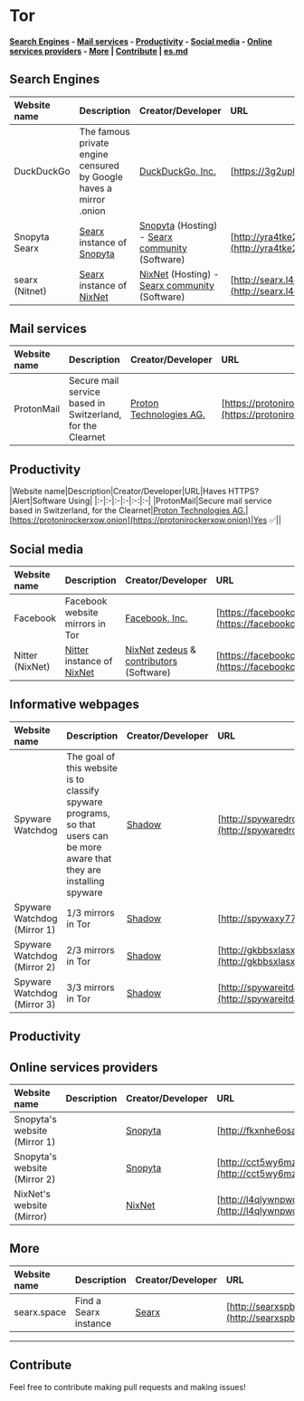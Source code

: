 # Tor
#### [Search Engines](#search-engines) - [Mail services](#mail-services) - [Productivity](#productivity) - [Social media](#social-media) - [Online services providers](#online-services-providers) - [More](#more) | [Contribute](#contribute) | [es.md](es.md)
## Search Engines
|Website name|Description|Creator/Developer|URL|Haves HTTPS?|Alert|Software Using|
|:-|:-|:-|:-|:-:|:-|:-|
|DuckDuckGo|The famous private engine censured by Google haves a mirror .onion|[DuckDuckGo, Inc.](https://duckduckgo.com/about)|[https://3g2upl4pq6kufc4m.onion](https://3g2upl4pq6kufc4m.onion)|Yes ✅||[DuckDuckGo](https://duckduckgo.com)|
|Snopyta Searx|[Searx](https://searx.me) instance of [Snopyta](https://snopyta.org)|[Snopyta](https://snopyta.org) (Hosting) - [Searx community](https://searx.me) (Software)|[http://yra4tke2pwcnatxjkufpw6kvebu3h3ti2jca2lcdpgx3mpwol326lzid.onion](http://yra4tke2pwcnatxjkufpw6kvebu3h3ti2jca2lcdpgx3mpwol326lzid.onion)|No ❎||[searx](https://searx.me)|
|searx (Nitnet)|[Searx](https://searx.me) instance of [NixNet](https://nixnet.services)|[NixNet](https://nixnet.services) (Hosting) - [Searx community](https://searx.me) (Software)|[http://searx.l4qlywnpwqsluw65ts7md3khrivpirse744un3x7mlskqauz5pyuzgqd.onion](http://searx.l4qlywnpwqsluw65ts7md3khrivpirse744un3x7mlskqauz5pyuzgqd.onion)|No ❎||[searx](https://searx.me)|
## Mail services
|Website name|Description|Creator/Developer|URL|Haves HTTPS?|Alert|
|:-|:-|:-|:-|:-:|:-|
|ProtonMail|Secure mail service based in Switzerland, for the Clearnet|[Proton Technologies AG.](https://protonmail.com/about)|[https://protonirockerxow.onion](https://protonirockerxow.onion)|Yes ✅||
## Productivity
|Website name|Description|Creator/Developer|URL|Haves HTTPS?|Alert|Software Using|
|:-|:-|:-|:-|:-:|:-|
|ProtonMail|Secure mail service based in Switzerland, for the Clearnet|[Proton Technologies AG.](https://protonmail.com/about)|[https://protonirockerxow.onion](https://protonirockerxow.onion)|Yes ✅||
## Social media
|Website name|Description|Creator/Developer|URL|Haves HTTPS?|Alert|Software Using|
|:-|:-|:-|:-|:-:|:-|:-|
|Facebook|Facebook website mirrors in Tor|[Facebook, Inc.](https://about.fb.com)|[https://facebookcorewwwi.onion](https://facebookcorewwwi.onion)|Yes ✅||
|Nitter (NixNet)|[Nitter](https://nitter.net) instance of [NixNet](https://nixnet.services)|[NixNet](https://nixnet.services) [zedeus](https://github.com/zedeus) & [contributors](https://github.com/zedeus/nitter/graphs/contributors) (Software)|[https://facebookcorewwwi.onion](https://facebookcorewwwi.onion)|Yes ✅||
## Informative webpages
|Website name|Description|Creator/Developer|URL|Haves HTTPS?|Alert|
|:-|:-|:-|:-|:-:|:-|
|Spyware Watchdog|The goal of this website is to classify spyware programs, so that users can be more aware that they are installing spyware|[Shadow](https://codeberg.org/shadow)|[http://spywaredrcdg5krvjnukp3vbdwiqcv3zwbrcg6qh27kiwecm4qyfphid.onion](http://spywaredrcdg5krvjnukp3vbdwiqcv3zwbrcg6qh27kiwecm4qyfphid.onion)|No ❎||
|Spyware Watchdog (Mirror 1)|1/3 mirrors in Tor|[Shadow](https://codeberg.org/shadow)|[http://spywaxy77egeozv2.onion](http://spywaxy77egeozv2.onion)|No ❎||
|Spyware Watchdog (Mirror 2)|2/3 mirrors in Tor|[Shadow](https://codeberg.org/shadow)|[http://gkbbsxlasxsp3ygjbvctg4xieefugxdmbl4q7xgrxpy5izrhnrqkxryd.onion](http://gkbbsxlasxsp3ygjbvctg4xieefugxdmbl4q7xgrxpy5izrhnrqkxryd.onion)|No ❎||
|Spyware Watchdog (Mirror 3)|3/3 mirrors in Tor|[Shadow](https://codeberg.org/shadow)|[http://spywareitdaiuyfo2sqb5vsg7mek5cjabdr73luhnda57t2hyuzg7yyd.onion](http://spywareitdaiuyfo2sqb5vsg7mek5cjabdr73luhnda57t2hyuzg7yyd.onion)|No ❎||
## Productivity
## Online services providers
|Website name|Description|Creator/Developer|URL|Haves HTTPS?|Alert|
|:-|:-|:-|:-|:-:|:-|
|Snopyta's website (Mirror 1)||[Snopyta](https://snopyta.org)|[http://fkxnhe6osavisan5.onion](http://fkxnhe6osavisan5.onion)|No ❎||
|Snopyta's website (Mirror 2)||[Snopyta](https://snopyta.org)|[http://cct5wy6mzgmft24xzw6zeaf55aaqmo6324gjlsghdhbiw5gdaaf4pkad.onion](http://cct5wy6mzgmft24xzw6zeaf55aaqmo6324gjlsghdhbiw5gdaaf4pkad.onion)|No ❎||
|NixNet's website (Mirror)||[NixNet](https://nixnet.services)|[http://l4qlywnpwqsluw65ts7md3khrivpirse744un3x7mlskqauz5pyuzgqd.onion](http://l4qlywnpwqsluw65ts7md3khrivpirse744un3x7mlskqauz5pyuzgqd.onion)|No ❎||

## More
|Website name|Description|Creator/Developer|URL|Haves HTTPS?|Alert|
|:-|:-|:-|:-|:-:|:-|
|searx.space|Find a Searx instance|[Searx](https://searx.me)|[http://searxspbitokayvkhzhsnljde7rqmn7rvoga6e4waeub3h7ug3nghoad.onion](http://searxspbitokayvkhzhsnljde7rqmn7rvoga6e4waeub3h7ug3nghoad.onion)|No ❎||

-----

## Contribute
Feel free to contribute making pull requests and making issues!
